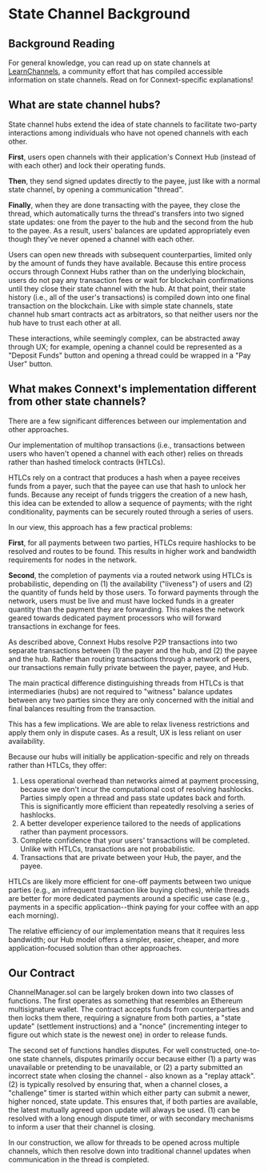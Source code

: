 # State Channel Background

## Background Reading

For general knowledge, you can read up on state channels at [LearnChannels](https://www.learnchannels.org/), a community effort that has compiled accessible information on state channels. Read on for Connext-specific explanations!

## What are state channel hubs?

State channel hubs extend the idea of state channels to facilitate two-party interactions among individuals who have not opened channels with each other. 

**First**, users open channels with their application's Connext Hub \(instead of with each other\) and lock their operating funds. 

**Then**, they send signed updates directly to the payee, just like with a normal state channel, by opening a communication "thread". 

**Finally**, when they are done transacting with the payee, they close the thread, which automatically turns the thread's transfers into two signed state updates: one from the payer to the hub and the second from the hub to the payee. As a result, users' balances are updated appropriately even though they've never opened a channel with each other.

Users can open new threads with subsequent counterparties, limited only by the amount of funds they have available. Because this entire process occurs through Connext Hubs rather than on the underlying blockchain, users do not pay any transaction fees or wait for blockchain confirmations until they close their state channel with the hub. At that point, their state history \(i.e., all of the user's transactions\) is compiled down into one final transaction on the blockchain. Like with simple state channels, state channel hub smart contracts act as arbitrators, so that neither users nor the hub have to trust each other at all.

These interactions, while seemingly complex, can be abstracted away through UX; for example, opening a channel could be represented as a "Deposit Funds" button and opening a thread could be wrapped in a "Pay User" button.

## What makes Connext's implementation different from other state channels?

There are a few significant differences between our implementation and other approaches. 

Our implementation of multihop transactions \(i.e., transactions between users who haven't opened a channel with each other\) relies on threads rather than hashed timelock contracts \(HTLCs\).

HTLCs rely on a contract that produces a hash when a payee receives funds from a payer, such that the payee can use that hash to unlock her funds. Because any receipt of funds triggers the creation of a new hash, this idea can be extended to allow a sequence of payments; with the right conditionality, payments can be securely routed through a series of users.

In our view, this approach has a few practical problems:

**First**, for all payments between two parties, HTLCs require hashlocks to be resolved and routes to be found. This results in higher work and bandwidth requirements for nodes in the network.

**Second**, the completion of payments via a routed network using HTLCs is probabilistic, depending on \(1\) the availability \("liveness"\) of users and \(2\) the quantity of funds held by those users. To forward payments through the network, users must be live and must have locked funds in a greater quantity than the payment they are forwarding. This makes the network geared towards dedicated payment processors who will forward transactions in exchange for fees.

As described above, Connext Hubs resolve P2P transactions into two separate transactions between \(1\) the payer and the hub, and \(2\) the payee and the hub. Rather than routing transactions through a network of peers, our transactions remain fully private between the payer, payee, and Hub. 

The main practical difference distinguishing threads from HTLCs is that intermediaries \(hubs\) are not required to "witness" balance updates between any two parties since they are only concerned with the initial and final balances resulting from the transaction. 

This has a few implications. We are able to relax liveness restrictions and apply them only in dispute cases. As a result, UX is less reliant on user availability.

Because our hubs will initially be application-specific and rely on threads rather than HTLCs, they offer:

1.  Less operational overhead than networks aimed at payment processing, because we don't incur the computational cost of resolving hashlocks. Parties simply open a thread and pass state updates back and forth. This is significantly more efficient than repeatedly resolving a series of hashlocks.
2. A better developer experience tailored to the needs of applications rather than payment processors.
3. Complete confidence that your users' transactions will be completed. Unlike with HTLCs, transactions are not probabilistic.
4. Transactions that are private between your Hub, the payer, and the payee.

HTLCs are likely more efficient for one-off payments between two unique parties \(e.g., an infrequent transaction like buying clothes\), while threads are better for more dedicated payments around a specific use case \(e.g., payments in a specific application--think paying for your coffee with an app each morning\).

The relative efficiency of our implementation means that it requires less bandwidth; our Hub model offers a simpler, easier, cheaper, and more application-focused solution than other approaches.

## Our Contract

ChannelManager.sol can be largely broken down into two classes of functions. The first operates as something that resembles an Ethereum multisignature wallet. The contract accepts funds from counterparties and then locks them there, requiring a signature from both parties, a "state update" \(settlement instructions\) and a "nonce" \(incrementing integer to figure out which state is the newest one\) in order to release funds. 

The second set of functions handles disputes. For well constructed, one-to-one state channels, disputes primarily occur because either \(1\) a party was unavailable or pretending to be unavailable, or \(2\) a party submitted an incorrect state when closing the channel - also known as a "replay attack". \(2\) is typically resolved by ensuring that, when a channel closes, a "challenge" timer is started within which either party can submit a newer, higher nonced, state update. This ensures that, if both parties are available, the latest mutually agreed upon update will always be used. \(1\) can be resolved with a long enough dispute timer, or with secondary mechanisms to inform a user that their channel is closing.

In our construction, we allow for threads to be opened across multiple channels, which then resolve down into traditional channel updates when communication in the thread is completed.

